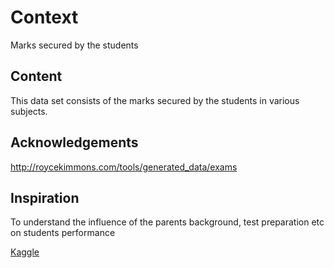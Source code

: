 
# Context <br/>
Marks secured by the students

## Content
This data set consists of the marks secured by the students in various subjects.

## Acknowledgements
http://roycekimmons.com/tools/generated_data/exams

## Inspiration
To understand the influence of the parents background, test preparation etc on students performance

[Kaggle](https://www.kaggle.com/datasets/spscientist/students-performance-in-exams)
